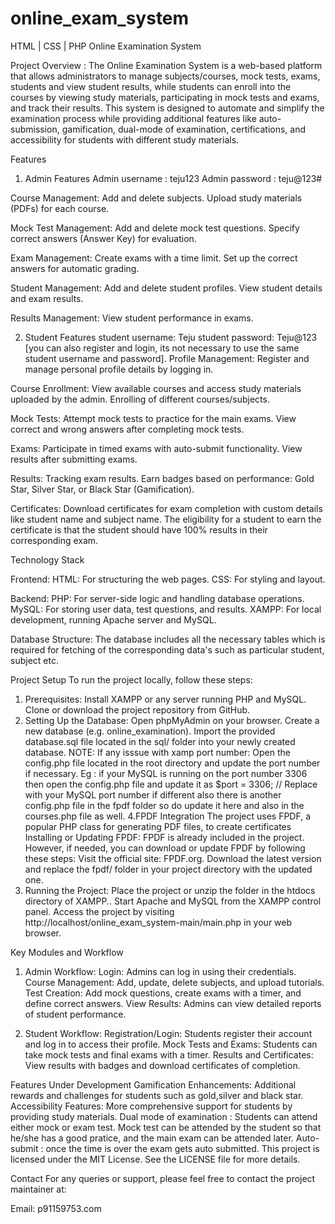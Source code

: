 # online_exam_system
 HTML | CSS | PHP
Online Examination System

Project Overview :
The Online Examination System is a web-based platform that allows administrators to manage subjects/courses, mock tests, exams, students and view student results, while students can enroll into the courses by viewing study materials, participating in mock tests and exams, and track their results. This system is designed to automate and simplify the examination process while providing additional features like auto-submission, gamification, dual-mode of examination, certifications, and accessibility for students with different study materials.

Features
1. Admin Features
Admin username : teju123
Admin password : teju@123#

Course Management:
Add and delete subjects.
Upload study materials (PDFs) for each course.

Mock Test Management:
Add and delete mock test questions.
Specify correct answers (Answer Key) for evaluation.

Exam Management:
Create exams with a time limit.
Set up the correct answers for automatic grading.

Student Management:
Add and delete student profiles.
View student details and exam results.

Results Management:
View student performance in exams.

2. Student Features
student username: Teju
student password: Teju@123 [you can also register and login, its not necessary to use the same student username and password].
Profile Management:
Register and manage personal profile details by logging in.

Course Enrollment:
View available courses and access study materials uploaded by the admin.
Enrolling of different courses/subjects.

Mock Tests:
Attempt mock tests to practice for the main exams.
View correct and wrong answers after completing mock tests.

Exams:
Participate in timed exams with auto-submit functionality.
View results after submitting exams.

Results:
Tracking exam results.
Earn badges based on performance: Gold Star, Silver Star, or Black Star (Gamification).

Certificates:
Download certificates for exam completion with custom details like student name and subject name.
The eligibility for a student to earn the certificate is that the student should have 100% results in their corresponding exam. 

Technology Stack

Frontend:
HTML: For structuring the web pages.
CSS: For styling and layout.

Backend:
PHP: For server-side logic and handling database operations.
MySQL: For storing user data, test questions, and results.
XAMPP: For local development, running Apache server and MySQL.

Database Structure:
The database includes all the necessary tables which is required for fetching of the corresponding data's such as particular student, subject etc. 


Project Setup
To run the project locally, follow these steps:

1. Prerequisites:
Install XAMPP or any server running PHP and MySQL.
Clone or download the project repository from GitHub.
2. Setting Up the Database:
Open phpMyAdmin on your browser.
Create a new database (e.g. online_examination).
Import the provided database.sql file located in the sql/ folder into your newly created database.
NOTE: If any isssue with xamp port number:
Open the config.php file located in the root directory and update the port number if necessary.
Eg : if your MySQL is running on the port number 3306 then open the config.php file and update it as
$port = 3306; // Replace with your MySQL port number if different
also there is another config.php file in the fpdf folder so do update it here and also in the courses.php file as well.
4.FPDF Integration
The project uses FPDF, a popular PHP class for generating PDF files, to create certificates
Installing or Updating FPDF:
FPDF is already included in the project. However, if needed, you can download or update FPDF by following these steps:
Visit the official site: FPDF.org.
Download the latest version and replace the fpdf/ folder in your project directory with the updated one.
5. Running the Project:
Place the project or unzip the folder in the htdocs directory of XAMPP..
Start Apache and MySQL from the XAMPP control panel.
Access the project by visiting http://localhost/online_exam_system-main/main.php in your web browser.

Key Modules and Workflow
1. Admin Workflow:
Login: Admins can log in using their credentials.
Course Management: Add, update, delete subjects, and upload tutorials.
Test Creation: Add mock questions, create exams with a timer, and define correct answers.
View Results: Admins can view detailed reports of student performance.

2. Student Workflow:
Registration/Login: Students register their account and log in to access their profile.
Mock Tests and Exams: Students can take mock tests and final exams with a timer.
Results and Certificates: View results with badges and download certificates of completion.

Features Under Development
Gamification Enhancements: Additional rewards and challenges for students such as gold,silver and black star.
Accessibility Features: More comprehensive support for students by providing study materials.
Dual mode of examination : Students can attend either mock or exam test. Mock test can be attended by the student so that he/she has a good pratice, and the main exam can be attended later.
Auto-submit : once the time is over the exam gets auto submitted.
This project is licensed under the MIT License. See the LICENSE file for more details.

Contact
For any queries or support, please feel free to contact the project maintainer at:

Email: p91159753.com








